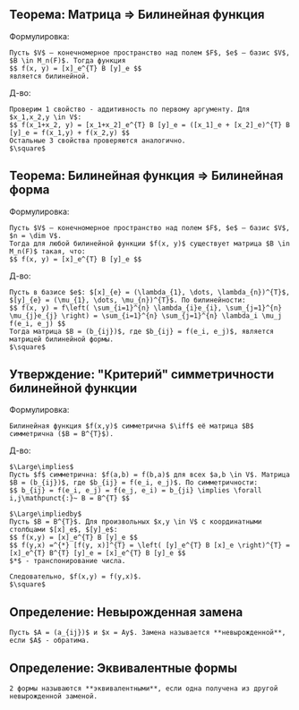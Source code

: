 ## Теорема: Матрица $\Rightarrow$ Билинейная функция
Формулировка:
```spoiler-markdown
Пусть $V$ — конечномерное пространство над полем $F$, $e$ — базис $V$, $B \in M_n(F)$. Тогда функция
$$ f(x, y) = [x]_e^{T} B [y]_e $$
является билинейной.
```

Д-во:
```spoiler-markdown
Проверим 1 свойство - аддитивность по первому аргументу. Для $x_1,x_2,y \in V$:  
$$ f(x_1+x_2, y) = [x_1+x_2]_e^{T} B [y]_e = ([x_1]_e + [x_2]_e)^{T} B [y]_e = f(x_1,y) + f(x_2,y) $$
Остальные 3 свойства проверяются аналогично.
$\square$
```

## Теорема: Билинейная функция $\Rightarrow$ Билинейная форма
Формулировка:
```spoiler-markdown
Пусть $V$ — конечномерное пространство над полем $F$, $e$ — базис $V$, $n = \dim V$.
Тогда для любой билинейной функции $f(x, y)$ существует матрица $B \in M_n(F)$ такая, что:
$$ f(x, y) = [x]_e^{T} B [y]_e $$
```

Д-во:
```spoiler-markdown
Пусть в базисе $e$: $[x]_{e} = (\lambda_{1}, \dots, \lambda_{n})^{T}$, $[y]_{e} = (\mu_{1}, \dots, \mu_{n})^{T}$. По билинейности:  
$$ f(x, y) = f\left( \sum_{i=1}^{n} \lambda_{i}e_{i}, \sum_{j=1}^{n} \mu_{j}e_{j} \right) = \sum_{i=1}^{n} \sum_{j=1}^{n} \lambda_i \mu_j f(e_i, e_j) $$
Тогда матрица $B = (b_{ij})$, где $b_{ij} = f(e_i, e_j)$, является матрицей билинейной формы.
$\square$
```

## Утверждение: "Критерий" симметричности билинейной функции
Формулировка:
```spoiler-markdown
Билинейная функция $f(x,y)$ симметрична $\iff$ её матрица $B$ симметрична ($B = B^{T}$).
```

Д-во:
```spoiler-markdown
$\Large\implies$
Пусть $f$ симметрична: $f(a,b) = f(b,a)$ для всех $a,b \in V$. Матрица $B = (b_{ij})$, где $b_{ij} = f(e_i, e_j)$. По симметричности:
$$ b_{ij} = f(e_i, e_j) = f(e_j, e_i) = b_{ji} \implies \forall i,j\mathpunct{:}~ B = B^{T} $$

$\Large\impliedby$
Пусть $B = B^{T}$. Для произвольных $x,y \in V$ с координатными столбцами $[x]_e$, $[y]_e$:  
$$ f(x,y) = [x]_e^{T} B [y]_e $$
$$ f(y,x) =^{*} [f(y, x)]^{T} = \left( [y]_e^{T} B [x]_e \right)^{T} = [x]_e^{T} B^{T} [y]_e = [x]_e^{T} B [y]_e $$
$*$ - транспонирование числа.

Следовательно, $f(x,y) = f(y,x)$.  
$\square$
```

## Определение: Невырожденная замена
```spoiler-markdown
Пусть $A = (a_{ij})$ и $x = Ay$. Замена называется **невырожденной**, если $A$ - обратима.
```

## Определение: Эквивалентные формы
```spoiler-markdown
2 формы называются **эквивалентными**, если одна получена из другой невырожденной заменой.
```
